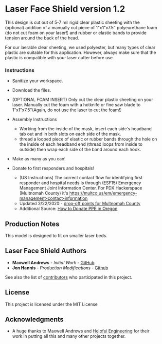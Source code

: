 # Laser Face Shield version 1.2

This design is cut out of 5-7 mil rigid clear plastic sheeting with the (optional) addition of a manually cut piece of 1"x1"x7.5" polyeurethane foam (do not cut foam on your laser!) and rubber or elastic bands to provide tension around the back of the head. 

For our laerable clear sheeting, we used polyester, but many types of clear plastic are suitable for this application. However, always make sure that the plastic is compatible with your laser cutter before use.

### Instructions

* Sanitize your workspace.

* Download the files.

* (OPTIONAL FOAM INSERT) Only cut the clear plastic sheeting on your laser. Manually cut the foam with a hotknife or fine saw blade to 1"x1"x7.5"(Again, do not use the laser to cut the foam!)

* Assembly Instructions
  * Working from the inside of the mask, insert each side's headband tab out and in both slots on each side of the mask. 
  * thread a looped piece of elastic or rubber bands through the hole on the inside of each headband end (thread loops from inside to outside) then wrap each side of the band around each hook.

* Make as many as you can!

* Donate to first responders and hospitals! 
  * (US Instructions) The correct contact flow for identifying first responder and hospital needs is through (ESF15) Emergency Management Joint Information Center. For PDX Hackerspace (Multnomah County) it's https://multco.us/em/emergency-management-contact-information
  * Updated 3/22/2020 - [drop-off points for Multnomah County](https://www.myoregon.gov/2020/03/19/medical-professionals-asked-to-donate-surplus-ppe/?fbclid=IwAR2NB61SkEIvVmJIJs4YR7h7PvNmgK6z7GaP1kakN_UZAFjI-Oq7X_tPQ1Y)
  * Additional Source: [How to Donate PPE in Oregon](https://www.myoregon.gov/2020/03/19/medical-professionals-asked-to-donate-surplus-ppe)

## Production Notes 

This model is designed to fit on smaller laser beds.

## Laser Face Shield Authors

* **Maxwell Andrews** - *Initial Work* - [GitHub](https://github.com/madmaxbr5)
* **Jon Hannis** - *Production Modifications* - [Github](https://github.com/jonhannis)

See also the list of [contributors](https://github.com/your/project/contributors) who participated in this project.

## License

This project is licensed under the MIT License

## Acknowledgments

* A huge thanks to Maxwell Andrews and [Helpful Engineering](https://helpfulengineering.org) for their work in putting all this and many other projects together.
